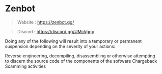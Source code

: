 # Zenbot
 
> Website : https://zenbot.gg/

> Discord : https://discord.gg/UMcVgqq

Doing any of the following will result into a temporary or permanent suspension depending on the severity of your actions:

Reverse engineering, decompiling, disassembling or otherwise attempting to discern the source code of the components of the software
Chargeback
Scamming activities
